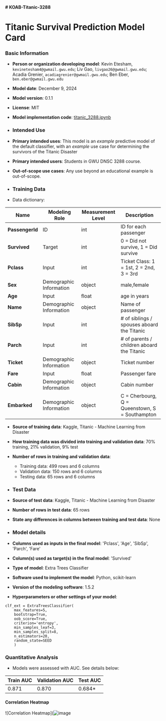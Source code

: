 **# KOAB-Titanic-3288**

# Titanic Survival Prediction Model Card

### Basic Information

* **Person or organization developing model**: Kevin Etesham, `kevinetesham4@gwmail.gwu.edu`; Liv Gao, `livgao26@gwmail.gwu.edu`; Acadia Grenier, `acadiagrenier@gwmail.gwu.edu`; Ben Eber, `ben.eber@gwmail.gwu.edu`
* **Model date**: December 9, 2024
* **Model version**: 0.1.1
* **License**: MIT
* **Model implementation code**: [titanic_3288.ipynb](https://github.com/kevinete4/KOAB-Titanic-3288/blob/main/titanic_3288.py)

* ### Intended Use
* **Primary intended uses**: This model is an *example* predictive model of the default classifier, with an *example* use case for determining the survivors of the Titanic Disaster
* **Primary intended users**: Students in GWU DNSC 3288 course.
* **Out-of-scope use cases**: Any use beyond an educational example is out-of-scope.

* ### Training Data

* Data dictionary: 

| Name | Modeling Role | Measurement Level| Description|
| ---- | ------------- | ---------------- | ---------- |
| **PassengerId** | ID | int | ID for each passenger |
|**Survived**| Target | int | 0 = Did not survive, 1 = Did survive  |
| **Pclass** | Input | int | Ticket Class: 1 = 1st, 2 = 2nd, 3 = 3rd |
| **Sex** | Demographic Information | object | male,female |
| **Age** | Input | float | age in years |
| **Name** | Demographic Information | object | Name of passenger |
| **SibSp** | Input | int | 	# of siblings / spouses aboard the Titanic |
| **Parch** | Input | int | 	# of parents / children aboard the Titanic |
| **Ticket** | Demographic Information | object | Ticket number |
| **Fare** | Input | float | Passenger fare |
| **Cabin** | Demographic Information | object | Cabin number |
| **Embarked** | Demographic Information | object | C = Cherbourg, Q = Queenstown, S = Southampton |

* **Source of training data**: Kaggle, Titanic - Machine Learning from Disaster
* **How training data was divided into training and validation data**: 70% training, 21% validation, 9% test
* **Number of rows in training and validation data**:
  * Training data: 499 rows and 6 columns
  * Validation data: 150 rows and 6 columns
  * Testing data: 65 rows and 6 columns
 
* ### Test Data
* **Source of test data**: Kaggle, Titanic - Machine Learning from Disaster
* **Number of rows in test data**: 65 rows
* **State any differences in columns between training and test data**: None

* ### Model details
* **Columns used as inputs in the final model**: 'Pclass', 'Age', 'SibSp', 'Parch', 'Fare'
* **Column(s) used as target(s) in the final model**: 'Survived'
* **Type of model**: Extra Trees Classifier
* **Software used to implement the model**: Python, scikit-learn
* **Version of the modeling software**: 1.5.2
* **Hyperparameters or other settings of your model**: 
```
clf_ext = ExtraTreesClassifier(
    max_features=5,
    bootstrap=True,
    oob_score=True,
    criterion='entropy',
    min_samples_leaf=3,
    min_samples_split=8,
    n_estimators=20,
    random_state=SEED
    )
```
### Quantitative Analysis

* Models were assessed with AUC. See details below:

| Train AUC | Validation AUC | Test AUC |
| ------ | ------- | -------- |
| 0.871 | 0.870  | 0.684* |


#### Correlation Heatmap
![Correlation Heatmap](![image](https://github.com/user-attachments/assets/b50f3ba9-6f61-42ac-96ff-6efe3ce6d3d5)






